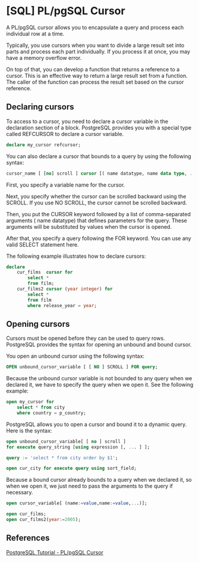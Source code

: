 # [SQL] PL/pgSQL Cursor

A PL/pgSQL cursor allows you to encapsulate a query and process each individual row at a time.

Typically, you use cursors when you want to divide a large result set into parts and process each part individually. If you process it at once, you may have a memory overflow error.

On top of that, you can develop a function that returns a reference to a cursor. This is an effective way to return a large result set from a function. The caller of the function can process the result set based on the cursor reference.

## Declaring cursors

To access to a cursor, you need to declare a cursor variable in the declaration section of a block. PostgreSQL provides you with a special type called REFCURSOR to declare a cursor variable.

```sql
declare my_cursor refcursor;
```

You can also declare a cursor that bounds to a query by using the following syntax:

```sql
cursor_name [ [no] scroll ] cursor [( name datatype, name data type, ...)] for query;
```

First, you specify a variable name for the cursor.

Next, you specify whether the cursor can be scrolled backward using the SCROLL. If you use NO SCROLL, the cursor cannot be scrolled backward.

Then, you put the CURSOR keyword followed by a list of comma-separated arguments ( name datatype) that defines parameters for the query. These arguments will be substituted by values when the cursor is opened.

After that, you specify a query following the FOR keyword. You can use any valid SELECT statement here.

The following example illustrates how to declare cursors:

```sql
declare
    cur_films  cursor for 
		select * 
		from film;
    cur_films2 cursor (year integer) for 
		select * 
		from film 
		where release_year = year;
```

## Opening cursors

Cursors must be opened before they can be used to query rows. PostgreSQL provides the syntax for opening an unbound and bound cursor.

You open an unbound cursor using the following syntax:

```sql
OPEN unbound_cursor_variable [ [ NO ] SCROLL ] FOR query;
```

Because the unbound cursor variable is not bounded to any query when we declared it, we have to specify the query when we open it. See the following example:

```sql
open my_cursor for 
	select * from city 
	where country = p_country;
```

PostgreSQL allows you to open a cursor and bound it to a dynamic query. Here is the syntax:

```sql
open unbound_cursor_variable[ [ no ] scroll ] 
for execute query_string [using expression [, ... ] ];

query := 'select * from city order by $1';

open cur_city for execute query using sort_field;
```

Because a bound cursor already bounds to a query when we declared it, so when we open it, we just need to pass the arguments to the query if necessary.

```sql
open cursor_variable[ (name:=value,name:=value,...)];

open cur_films;
open cur_films2(year:=2005);
```

## References

[PostgreSQL Tutorial - PL/pgSQL Cursor](https://www.postgresqltutorial.com/plpgsql-cursor/)